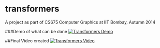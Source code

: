 # transformers
A project as part of CS675 Computer Graphics at IIT Bombay, Autumn 2014


###Demo of what can be done
[![Transformers Demo](http://img.youtube.com/vi/R4C5GpGiVSU/0.jpg)](http://www.youtube.com/watch?v=R4C5GpGiVSU)


##Final Video created
[![Transformers Video](http://img.youtube.com/vi/lyRfWdYsXI8/0.jpg)](http://www.youtube.com/watch?v=lyRfWdYsXI8)

